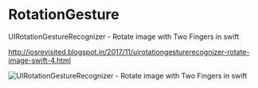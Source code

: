 # RotationGesture
UIRotationGestureRecognizer - Rotate image with Two Fingers in swift

http://iosrevisited.blogspot.in/2017/11/uirotationgesturerecognizer-rotate-image-swift-4.html

![UIRotationGestureRecognizer - Rotate image with Two Fingers in swift](https://4.bp.blogspot.com/-4aNJlQKa1GI/WhBt0e7D5wI/AAAAAAAAD-0/kZFxMY5p-pINj8_r87L7hMySkc46L4sRwCLcBGAs/s400/ezgif.com-optimize-6.gif "Optional title")
